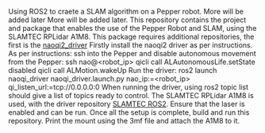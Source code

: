Using ROS2 to craete a SLAM algorithm on a Pepper robot.
More will be added later
More will be added later.
This repository contains the project and package that enables the use of the Pepper Robot and SLAM, using the SLAMTEC RPLidar A1M8.
This package requires additional repositories, the first is the [naoqi2_driver](https://github.com/ros-naoqi/naoqi_driver2)
Firstly install the naoqi2 driver as per instructions. 
As per instructions: 
ssh into the Pepper and disable autonomous movement from the Pepper:
ssh nao@<robot_ip>
qicli call ALAutonomousLife.setState disabled
qicli call ALMotion.wakeUp
Run the driver:
ros2 launch naoqi_driver naoqi_driver.launch.py nao_ip:=<robot_ip> qi_listen_url:=tcp://0.0.0.0:0
When running the driver, using ros2 topic list should give a list of topics ready to control.
The SLAMTEC RPLidar A1M8 is used, with the driver repository [SLAMTEC ROS2](https://github.com/Slamtec/sllidar_ros2).
Ensure that the laser is enabled and can be run. 
Once all the setup is complete, build and run this repository. Print the mount using the 3mf file and attach the A1M8 to it.

